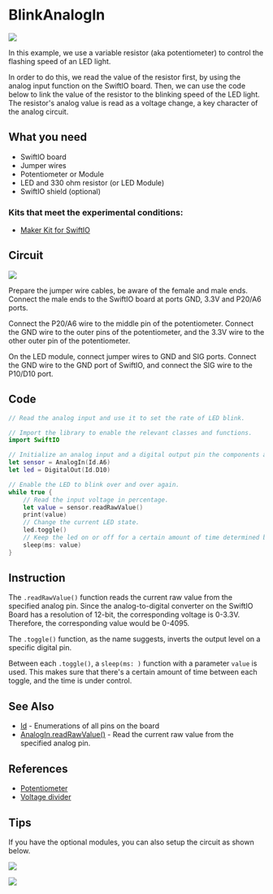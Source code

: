 # BlinkAnalogIn

![](../../.gitbook/assets/BlinkAnalogIn01.gif)

In this example, we use a variable resistor \(aka potentiometer\) to control the flashing speed of an LED light.

In order to do this, we read the value of the resistor first, by using the analog input function on the SwiftIO board. Then, we can use the code below to link the value of the resistor to the blinking speed of the LED light. The resistor's analog value is read as a voltage change, a key character of the analog circuit.

## What you need

* SwiftIO board
* Jumper wires
* Potentiometer or Module
* LED and 330 ohm resistor \(or LED Module\)
* SwiftIO shield \(optional\)

### Kits that meet the experimental conditions:

* [Maker Kit for SwiftIO](https://www.madmachine.io/product-page/maker-kit-for-swiftio)

## Circuit

![](../../.gitbook/assets/BlinkAnalogIn.png)

Prepare the jumper wire cables, be aware of the female and male ends. Connect the male ends to the SwiftIO board at ports GND, 3.3V and P20/A6 ports.

Connect the P20/A6 wire to the middle pin of the potentiometer. Connect the GND wire to the outer pins of the potentiometer, and the 3.3V wire to the other outer pin of the potentiometer.

On the LED module, connect jumper wires to GND and SIG ports. Connect the GND wire to the GND port of SwiftIO, and connect the SIG wire to the P10/D10 port.

## Code

```swift
// Read the analog input and use it to set the rate of LED blink.

// Import the library to enable the relevant classes and functions.
import SwiftIO

// Initialize an analog input and a digital output pin the components are connected to
let sensor = AnalogIn(Id.A6)
let led = DigitalOut(Id.D10)

// Enable the LED to blink over and over again.
while true {
    // Read the input voltage in percentage.
    let value = sensor.readRawValue()
    print(value)
    // Change the current LED state.
    led.toggle()
    // Keep the led on or off for a certain amount of time determined by the value you get.
    sleep(ms: value)
}
```

## Instruction

The `.readRawValue()` function reads the current raw value from the specified analog pin. Since the analog-to-digital converter on the SwiftIO Board has a resolution of 12-bit, the corresponding voltage is 0-3.3V. Therefore, the corresponding value would be 0-4095.

The `.toggle()` function, as the name suggests, inverts the output level on a specific digital pin.

Between each `.toggle()`, a `sleep(ms: )` function with a parameter `value` is used. This makes sure that there's a certain amount of time between each toggle, and the time is under control.

## See Also

* [Id](https://swiftioapi.madmachine.io/Enums/Id.html) - Enumerations of all pins on the board
* [AnalogIn.readRawValue\(\)](https://swiftioapi.madmachine.io/Classes/AnalogIn.html#/s:7SwiftIO8AnalogInC12readRawValueSiyF) - Read the current raw value from the specified analog pin.

## References

* [Potentiometer](https://en.wikipedia.org/wiki/Potentiometer)
* [Voltage divider](https://en.wikipedia.org/wiki/Voltage_divider)

## Tips

If you have the optional modules, you can also setup the circuit as shown below.

![](../../.gitbook/assets/01.png)

![](../../.gitbook/assets/02.png)

